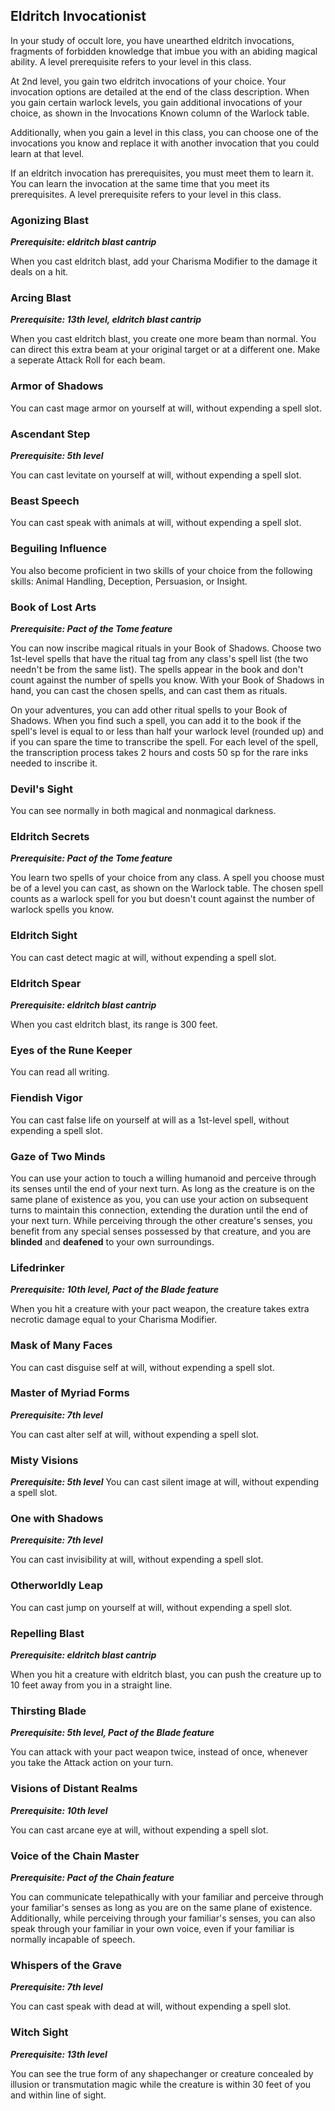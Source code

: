 ## Eldritch Invocationist
In your study of occult lore, you have unearthed eldritch invocations, fragments of forbidden knowledge that imbue you with an abiding magical ability.
A level prerequisite refers to your level in this class.

At 2nd level, you gain two eldritch invocations of your choice.
Your invocation options are detailed at the end of the class description.
When you gain certain warlock levels, you gain additional invocations of your choice, as shown in the Invocations Known column of the Warlock table.

Additionally, when you gain a level in this class, you can choose one of the invocations you know and replace it with another invocation that you could learn at that level.

If an eldritch invocation has prerequisites, you must meet them to learn it.
You can learn the invocation at the same time that you meet its prerequisites.
A level prerequisite refers to your level in this class.

### Agonizing Blast
***Prerequisite: eldritch blast cantrip***

When you cast eldritch blast, add your Charisma Modifier to the damage it deals on a hit.

### Arcing Blast
***Prerequisite: 13th level, eldritch blast cantrip***

When you cast eldritch blast, you create one more beam than normal.
You can direct this extra beam at your original target or at a different one.
Make a seperate Attack Roll for each beam.

### Armor of Shadows
You can cast mage armor on yourself at will, without expending a spell slot.

### Ascendant Step
***Prerequisite: 5th level***

You can cast levitate on yourself at will, without expending a spell slot.

### Beast Speech
You can cast speak with animals at will, without expending a spell slot.

### Beguiling Influence
You also become proficient in two skills of your choice from the following skills: Animal Handling, Deception, Persuasion, or Insight.

### Book of Lost Arts
***Prerequisite: Pact of the Tome feature***

You can now inscribe magical rituals in your Book of Shadows.
Choose two 1st-level spells that have the ritual tag from any class's spell list (the two needn't be from the same list).
The spells appear in the book and don't count against the number of spells you know.
With your Book of Shadows in hand, you can cast the chosen spells, and can cast them as rituals.

On your adventures, you can add other ritual spells to your Book of Shadows.
When you find such a spell, you can add it to the book if the spell's level is equal to or less than half your warlock level (rounded up) and if you can spare the time to transcribe the spell.
For each level of the spell, the transcription process takes 2 hours and costs 50 sp for the rare inks needed to inscribe it.

### Devil's Sight
You can see normally in both magical and nonmagical darkness.

### Eldritch Secrets
***Prerequisite: Pact of the Tome feature***

You learn two spells of your choice from any class.
A spell you choose must be of a level you can cast, as shown on the Warlock table.
The chosen spell counts as a warlock spell for you but doesn't count against the number of warlock spells you know.

### Eldritch Sight
You can cast detect magic at will, without expending a spell slot.

### Eldritch Spear
***Prerequisite: eldritch blast cantrip***

When you cast eldritch blast, its range is 300 feet.

### Eyes of the Rune Keeper
You can read all writing.

### Fiendish Vigor
You can cast false life on yourself at will as a 1st-level spell, without expending a spell slot.

### Gaze of Two Minds
You can use your action to touch a willing humanoid and perceive through its senses until the end of your next turn.
As long as the creature is on the same plane of existence as you, you can use your action on subsequent turns to maintain this connection, extending the duration until the end of your next turn.
While perceiving through the other creature's senses, you benefit from any special senses possessed by that creature, and you are **blinded** and **deafened** to your own surroundings.

### Lifedrinker
***Prerequisite: 10th level, Pact of the Blade feature***

When you hit a creature with your pact weapon, the creature takes extra necrotic damage equal to your Charisma Modifier.

### Mask of Many Faces
You can cast disguise self at will, without expending a spell slot.

### Master of Myriad Forms
***Prerequisite: 7th level***

You can cast alter self at will, without expending a spell slot.

### Misty Visions
***Prerequisite: 5th level***
You can cast silent image at will, without expending a spell slot.

### One with Shadows
***Prerequisite: 7th level***

You can cast invisibility at will, without expending a spell slot.

### Otherworldly Leap
You can cast jump on yourself at will, without expending a spell slot.

### Repelling Blast
***Prerequisite: eldritch blast cantrip***

When you hit a creature with eldritch blast, you can push the creature up to 10 feet away from you in a straight line.

### Thirsting Blade
***Prerequisite: 5th level, Pact of the Blade feature***

You can attack with your pact weapon twice, instead of once, whenever you take the Attack action on your turn.

### Visions of Distant Realms
***Prerequisite: 10th level***

You can cast arcane eye at will, without expending a spell slot.

### Voice of the Chain Master
***Prerequisite: Pact of the Chain feature***

You can communicate telepathically with your familiar and perceive through your familiar's senses as long as you are on the same plane of existence.
Additionally, while perceiving through your familiar's senses, you can also speak through your familiar in your own voice, even if your familiar is normally incapable of speech.

### Whispers of the Grave
***Prerequisite: 7th level***

You can cast speak with dead at will, without expending a spell slot.

### Witch Sight
***Prerequisite: 13th level***

You can see the true form of any shapechanger or creature concealed by illusion or transmutation magic while the creature is within 30 feet of you and within line of sight.

<!--

-<< CHANGES >>-
- the phrase *without materials* is removed
- many invocations that let you cast a spell once have been removed
-> those lost spells have been added to the warlock spell list instead
- most invocations have reduced level prereqs
- book of ancient secrets is buffed
-> allows for those ritual spells to be cast using a spell slot
-> allows for other warlock spells to be cast as a ritual
- added 'arcing blast' to double eldritch blast damage
-> eldritch blast has been changed
-> eldritch blast is a bonus action to cast, doesn't level, can be upcast, deals lightning damage, and deals 1d8 damage

-<< TODO >>-
- maybe add more invocations
- improve book of ancient secrets wording

-<< COMMENTARY >>-
- I hated the invocations that let you cast a spell once per long rest
-> a warlock's abilities should all recharge on a short rest, sans a few exceptions
-> these invocations might as well be added to spell list
-> too much micromanagement
-> the ones that let you cast level 1+ spells for free are great, though
- most the abilities have been unchanged
- the levels have been reduced
-> you can't learn an invocation that casts a leveled spell for free unless you have spell slots for the next level up, at least.

-->
